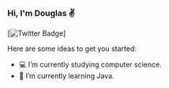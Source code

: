 ### Hi, I'm Douglas ✌️
[![Twitter Badge](https://img.shields.io/twitter/url?logo=douglazhs&url=%2Ftwitter%2Furl)]

Here are some ideas to get you started:

- 💻 I’m currently studying computer science.
- 📌 I’m currently learning Java.
